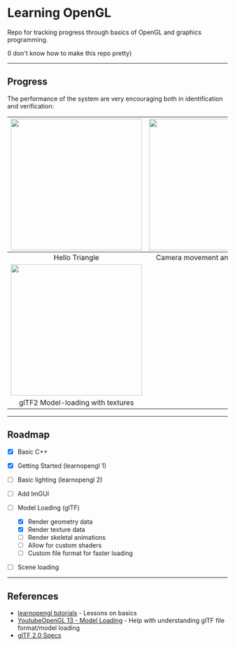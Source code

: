 # Learning OpenGL

Repo for tracking progress through basics of OpenGL and graphics programming.

(I don't know how to make this repo pretty)

----
## Progress

The performance of the system are very encouraging both in identification and verification:

| <img src="https://github.com/Povsc/learnopengl/assets/73599216/4be0f11b-ca06-4e4e-bd79-f41a59ad2880" width="300" heigh="450"> | <img src="https://github.com/Povsc/learnopengl/assets/73599216/229d32cf-1080-4954-8c15-35c4237f0db9" width="300" heigh="450"> | <img src="https://github.com/Povsc/learnopengl/assets/73599216/e1f3313e-f52b-4b9e-a3bc-ad77eba92139" width="300" heigh="450"> |
| :--------------------------------------------------------------------------------------------------------------: | :----------------------------------------------------------------------------------------------------------------------------: | :--------------------------------------------------------------------------------------------------------------: |
| Hello Triangle | Camera movement and "animation" | glTF2 Model-loading (geometry only) |
| <img src="https://github.com/Povsc/Learning-OpenGL/assets/73599216/bda762ca-5ac5-4de3-adc7-3db12e328858" width="300" heigh="450"> |  |   |
| glTF2 Model-loading with textures |   |   |

----
<!-- ROADMAP -->
## Roadmap

- [x] Basic C++
- [x] Getting Started (learnopengl 1)
- [ ] Basic lighting (learnopengl 2)
- [ ] Add ImGUI
- [ ] Model Loading (glTF)
    - [x] Render geometry data
    - [x] Render texture data
    - [ ] Render skeletal animations
    - [ ] Allow for custom shaders
    - [ ] Custom file format for faster loading
- [ ] Scene loading


----
## References
* [learnopengl tutorials](learnopengl.com) - Lessons on basics
* [YoutubeOpenGL 13 - Model Loading](https://github.com/VictorGordan/opengl-tutorials/tree/main/YoutubeOpenGL%2013%20-%20Model%20Loading) - Help with understanding glTF file format/model loading
* [glTF 2.0 Specs](https://registry.khronos.org/glTF/specs/2.0/glTF-2.0.html)
